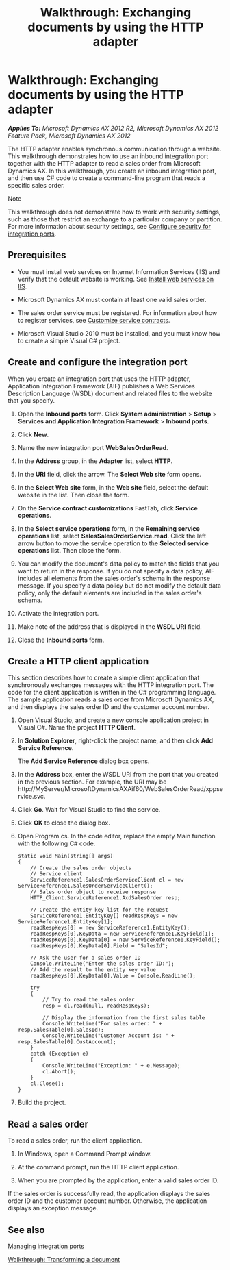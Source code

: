 ﻿---
title: 'Walkthrough: Exchanging documents by using the HTTP adapter'
TOCTitle: 'Walkthrough: Exchanging documents by using the HTTP adapter'
ms:assetid: 416206cc-cdac-47be-9897-4096dd387616
ms:mtpsurl: https://technet.microsoft.com/en-us/library/Hh496418(v=AX.60)
ms:contentKeyID: 37071995
ms.date: 04/17/2013
mtps_version: v=AX.60
---

# Walkthrough: Exchanging documents by using the HTTP adapter 


_**Applies To:** Microsoft Dynamics AX 2012 R2, Microsoft Dynamics AX 2012 Feature Pack, Microsoft Dynamics AX 2012_

The HTTP adapter enables synchronous communication through a website. This walkthrough demonstrates how to use an inbound integration port together with the HTTP adapter to read a sales order from Microsoft Dynamics AX. In this walkthrough, you create an inbound integration port, and then use C\# code to create a command-line program that reads a specific sales order.


> [!NOTE]
> <P>This walkthrough does not demonstrate how to work with security settings, such as those that restrict an exchange to a particular company or partition. For more information about security settings, see <A href="configure-security-for-integration-ports.md">Configure security for integration ports</A>.</P>



## Prerequisites

  - You must install web services on Internet Information Services (IIS) and verify that the default website is working. See [Install web services on IIS](install-web-services-on-iis.md).

  - Microsoft Dynamics AX must contain at least one valid sales order.

  - The sales order service must be registered. For information about how to register services, see [Customize service contracts](customize-service-contracts.md).

  - Microsoft Visual Studio 2010 must be installed, and you must know how to create a simple Visual C\# project.

## Create and configure the integration port

When you create an integration port that uses the HTTP adapter, Application Integration Framework (AIF) publishes a Web Services Description Language (WSDL) document and related files to the website that you specify.

1.  Open the **Inbound ports** form. Click **System administration** \> **Setup** \> **Services and Application Integration Framework** \> **Inbound ports**.

2.  Click **New**.

3.  Name the new integration port **WebSalesOrderRead**.

4.  In the **Address** group, in the **Adapter** list, select **HTTP**.

5.  In the **URI** field, click the arrow. The **Select Web site** form opens.

6.  In the **Select Web site** form, in the **Web site** field, select the default website in the list. Then close the form.

7.  On the **Service contract customizations** FastTab, click **Service operations**.

8.  In the **Select service operations** form, in the **Remaining service operations** list, select **SalesSalesOrderService.read**. Click the left arrow button to move the service operation to the **Selected service operations** list. Then close the form.

9.  You can modify the document's data policy to match the fields that you want to return in the response. If you do not specify a data policy, AIF includes all elements from the sales order's schema in the response message. If you specify a data policy but do not modify the default data policy, only the default elements are included in the sales order's schema.

10. Activate the integration port.

11. Make note of the address that is displayed in the **WSDL URI** field.

12. Close the **Inbound ports** form.

## Create a HTTP client application

This section describes how to create a simple client application that synchronously exchanges messages with the HTTP integration port. The code for the client application is written in the C\# programming language. The sample application reads a sales order from Microsoft Dynamics AX, and then displays the sales order ID and the customer account number.

1.  Open Visual Studio, and create a new console application project in Visual C\#. Name the project **HTTP Client**.

2.  In **Solution Explorer**, right-click the project name, and then click **Add Service Reference**.
    
    The **Add Service Reference** dialog box opens.

3.  In the **Address** box, enter the WSDL URI from the port that you created in the previous section. For example, the URI may be http://MyServer/MicrosoftDynamicsAXAif60/WebSalesOrderRead/xppservice.svc.

4.  Click **Go**. Wait for Visual Studio to find the service.

5.  Click **OK** to close the dialog box.

6.  Open Program.cs. In the code editor, replace the empty Main function with the following C\# code.
    
        static void Main(string[] args)
        {
            // Create the sales order objects
            // Service client
            ServiceReference1.SalesOrderServiceClient cl = new ServiceReference1.SalesOrderServiceClient();
            // Sales order object to receive response
            HTTP_Client.ServiceReference1.AxdSalesOrder resp;
        
            // Create the entity key list for the request
            ServiceReference1.EntityKey[] readRespKeys = new ServiceReference1.EntityKey[1];
            readRespKeys[0] = new ServiceReference1.EntityKey();
            readRespKeys[0].KeyData = new ServiceReference1.KeyField[1];
            readRespKeys[0].KeyData[0] = new ServiceReference1.KeyField();
            readRespKeys[0].KeyData[0].Field = "SalesId";
        
            // Ask the user for a sales order ID
            Console.WriteLine("Enter the sales order ID:");
            // Add the result to the entity key value
            readRespKeys[0].KeyData[0].Value = Console.ReadLine();
        
            try
            {
                // Try to read the sales order
                resp = cl.read(null, readRespKeys);
        
                // Display the information from the first sales table
                Console.WriteLine("For sales order: " + resp.SalesTable[0].SalesId);
                Console.WriteLine("Customer Account is: " + resp.SalesTable[0].CustAccount);
            }
            catch (Exception e)
            {
                Console.WriteLine("Exception: " + e.Message);
                cl.Abort();
            }
            cl.Close();
        }

7.  Build the project.

## Read a sales order

To read a sales order, run the client application.

1.  In Windows, open a Command Prompt window.

2.  At the command prompt, run the HTTP client application.

3.  When you are prompted by the application, enter a valid sales order ID.

If the sales order is successfully read, the application displays the sales order ID and the customer account number. Otherwise, the application displays an exception message.

## See also

[Managing integration ports](managing-integration-ports.md)

[Walkthrough: Transforming a document](walkthrough-transforming-a-document.md)

